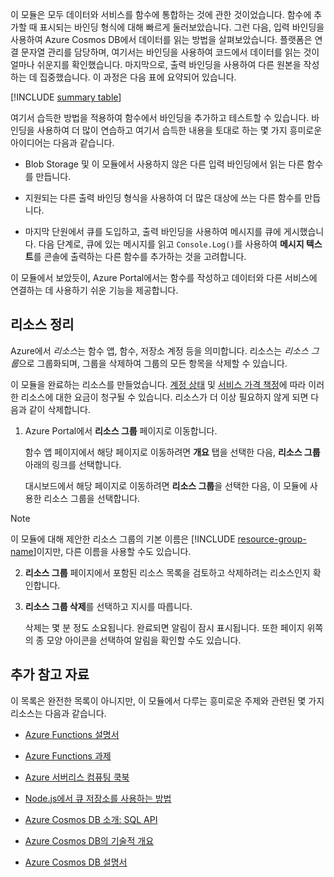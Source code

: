 이 모듈은 모두 데이터와 서비스를 함수에 통합하는 것에 관한 것이었습니다. 함수에 추가할 때 표시되는 바인딩 형식에 대해 빠르게 둘러보았습니다. 그런 다음, 입력 바인딩을 사용하여 Azure Cosmos DB에서 데이터를 읽는 방법을 살펴보았습니다. 플랫폼은 연결 문자열 관리를 담당하며, 여기서는 바인딩을 사용하여 코드에서 데이터를 읽는 것이 얼마나 쉬운지를 확인했습니다. 마지막으로, 출력 바인딩을 사용하여 다른 원본을 작성하는 데 집중했습니다. 이 과정은 다음 표에 요약되어 있습니다.

[!INCLUDE [summary table](./summary-table.md)]

여기서 습득한 방법을 적용하여 함수에서 바인딩을 추가하고 테스트할 수 있습니다. 바인딩을 사용하여 더 많이 연습하고 여기서 습득한 내용을 토대로 하는 몇 가지 흥미로운 아이디어는 다음과 같습니다.

* Blob Storage 및 이 모듈에서 사용하지 않은 다른 입력 바인딩에서 읽는 다른 함수를 만듭니다.

* 지원되는 다른 출력 바인딩 형식을 사용하여 더 많은 대상에 쓰는 다른 함수를 만듭니다.

* 마지막 단원에서 큐를 도입하고, 출력 바인딩을 사용하여 메시지를 큐에 게시했습니다. 다음 단계로, 큐에 있는 메시지를 읽고 `Console.Log()`를 사용하여 **메시지 텍스트**를 콘솔에 출력하는 다른 함수를 추가하는 것을 고려합니다.

이 모듈에서 보았듯이, Azure Portal에서는 함수를 작성하고 데이터와 다른 서비스에 연결하는 데 사용하기 쉬운 기능을 제공합니다.

## <a name="clean-up-resources"></a>리소스 정리

Azure에서 *리소스*는 함수 앱, 함수, 저장소 계정 등을 의미합니다. 리소스는 *리소스 그룹*으로 그룹화되며, 그룹을 삭제하여 그룹의 모든 항목을 삭제할 수 있습니다.

이 모듈을 완료하는 리소스를 만들었습니다. [계정 상태](https://azure.microsoft.com/account/) 및 [서비스 가격 책정](https://azure.microsoft.com/pricing/)에 따라 이러한 리소스에 대한 요금이 청구될 수 있습니다. 리소스가 더 이상 필요하지 않게 되면 다음과 같이 삭제합니다.

1. Azure Portal에서 **리소스 그룹** 페이지로 이동합니다.

   함수 앱 페이지에서 해당 페이지로 이동하려면 **개요** 탭을 선택한 다음, **리소스 그룹** 아래의 링크를 선택합니다.

   대시보드에서 해당 페이지로 이동하려면 **리소스 그룹**을 선택한 다음, 이 모듈에 사용한 리소스 그룹을 선택합니다. 

> [!NOTE]
> 이 모듈에 대해 제안한 리소스 그룹의 기본 이름은 [!INCLUDE [resource-group-name](./rg-name.md)]이지만, 다른 이름을 사용할 수도 있습니다.

2. **리소스 그룹** 페이지에서 포함된 리소스 목록을 검토하고 삭제하려는 리소스인지 확인합니다.

3. **리소스 그룹 삭제**를 선택하고 지시를 따릅니다.

   삭제는 몇 분 정도 소요됩니다. 완료되면 알림이 잠시 표시됩니다. 또한 페이지 위쪽의 종 모양 아이콘을 선택하여 알림을 확인할 수도 있습니다.

## <a name="further-reading"></a>추가 참고 자료

이 목록은 완전한 목록이 아니지만, 이 모듈에서 다루는 흥미로운 주제와 관련된 몇 가지 리소스는 다음과 같습니다.

 * [Azure Functions 설명서](https://docs.microsoft.com/azure/azure-functions/)

* [Azure Functions 과제](https://aka.ms/afc)

* [Azure 서버리스 컴퓨팅 쿡북](https://azure.microsoft.com/resources/azure-serverless-computing-cookbook/)

 * [Node.js에서 큐 저장소를 사용하는 방법](https://docs.microsoft.com/azure/storage/queues/storage-nodejs-how-to-use-queues)

 * [Azure Cosmos DB 소개: SQL API](https://docs.microsoft.com/azure/cosmos-db/sql-api-introduction)

* [Azure Cosmos DB의 기술적 개요](https://azure.microsoft.com/blog/a-technical-overview-of-azure-cosmos-db/)

* [Azure Cosmos DB 설명서](https://docs.microsoft.com/azure/cosmos-db/)
